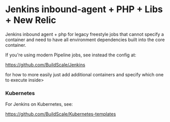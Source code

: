 # Jenkins inbound-agent + PHP + Libs + New Relic

Jenkins inbound agent + php for legacy freestyle jobs that cannot specify a container and need to have all environment dependencies built into the core container.

If you're using modern Pipeline jobs, see instead the config at:

https://github.com/BuildScale/Jenkins

for how to more easily just add additional containers and specify which one to execute inside>

### Kubernetes

For Jenkins on Kubernetes, see:

https://github.com/BuildScale/Kubernetes-templates
